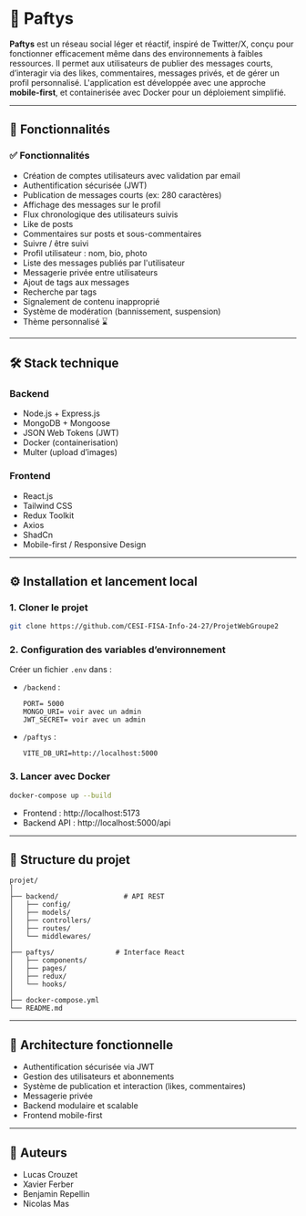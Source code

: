 # 📱 Paftys

**Paftys** est un réseau social léger et réactif, inspiré de Twitter/X, conçu pour fonctionner efficacement même dans des environnements à faibles ressources. Il permet aux utilisateurs de publier des messages courts, d’interagir via des likes, commentaires, messages privés, et de gérer un profil personnalisé. L'application est développée avec une approche **mobile-first**, et containerisée avec Docker pour un déploiement simplifié.

---

## 🚀 Fonctionnalités

### ✅ Fonctionnalités

- Création de comptes utilisateurs avec validation par email
- Authentification sécurisée (JWT)
- Publication de messages courts (ex: 280 caractères)
- Affichage des messages sur le profil
- Flux chronologique des utilisateurs suivis
- Like de posts
- Commentaires sur posts et sous-commentaires
- Suivre / être suivi
- Profil utilisateur : nom, bio, photo
- Liste des messages publiés par l'utilisateur
- Messagerie privée entre utilisateurs
- Ajout de tags aux messages
- Recherche par tags
- Signalement de contenu inapproprié
- Système de modération (bannissement, suspension)
- Thème personnalisé ⌛

---

## 🛠️ Stack technique

### Backend

- Node.js + Express.js
- MongoDB + Mongoose
- JSON Web Tokens (JWT)
- Docker (containerisation)
- Multer (upload d’images)

### Frontend

- React.js
- Tailwind CSS
- Redux Toolkit
- Axios
- ShadCn
- Mobile-first / Responsive Design

---

## ⚙️ Installation et lancement local

### 1. Cloner le projet

```bash
git clone https://github.com/CESI-FISA-Info-24-27/ProjetWebGroupe2
```

### 2. Configuration des variables d’environnement

Créer un fichier `.env` dans :

- `/backend` :
  ```env
  PORT= 5000
  MONGO_URI= voir avec un admin
  JWT_SECRET= voir avec un admin
  ```
- `/paftys` :
  ```env
  VITE_DB_URI=http://localhost:5000
  ```

### 3. Lancer avec Docker

```bash
docker-compose up --build
```

- Frontend : http://localhost:5173
- Backend API : http://localhost:5000/api

---

## 🧱 Structure du projet

```
projet/
│
├── backend/                # API REST
│   ├── config/
│   ├── models/
│   ├── controllers/
│   ├── routes/
│   └── middlewares/
│
├── paftys/               # Interface React
│   ├── components/
│   ├── pages/
│   ├── redux/
│   └── hooks/
│
├── docker-compose.yml
└── README.md
```

---

## 🧩 Architecture fonctionnelle

- Authentification sécurisée via JWT
- Gestion des utilisateurs et abonnements
- Système de publication et interaction (likes, commentaires)
- Messagerie privée
- Backend modulaire et scalable
- Frontend mobile-first

---

## 👥 Auteurs

- Lucas Crouzet
- Xavier Ferber
- Benjamin Repellin
- Nicolas Mas
